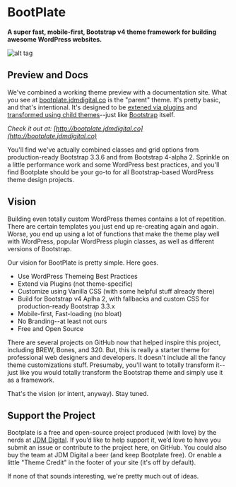 # BootPlate
**A super fast, mobile-first, Bootstrap v4 theme framework for building awesome WordPress websites.**

![alt tag](https://jdmdigital.co/wp-content/uploads/2016/03/bootplate-screenshot-v06.jpg)

## Preview and Docs
We've combined a working theme preview with a documentation site.  What you see at [bootplate.jdmdigital.co](http://bootplate.jdmdigital.co) is the "parent" theme.  It's pretty basic, and that's intentional.  It's designed to be [extened via plugins](http://bootplate.jdmdigital.co/plugins/) and [transformed using child themes](http://bootplate.jdmdigital.co/themes/)--just like [Bootstrap](http://getbootstrap.com) itself.

*Check it out at: [http://bootplate.jdmdigital.co](http://bootplate.jdmdigital.co)*

You'll find we've actually combined classes and grid options from production-ready Bootstrap 3.3.6 and from Bootstrap 4-alpha 2.  Sprinkle on a little performance work and some WordPress best practices, and you'll find Bootplate should be your go-to for all Bootstrap-based WordPress theme design projects.

## Vision
Building even totally custom WordPress themes contains a lot of repetition.  There are certain templates you just end up re-creating again and again.  Worse, you end up using a lot of functions that make the theme play well with WordPress, popular WordPress plugin classes, as well as different versions of Bootstrap.

Our vision for BootPlate is pretty simple.   Here goes.

* Use WordPress Themeing Best Practices
* Extend via Plugins (not theme-specific)
* Customize using Vanilla CSS (with some helpful stuff already there) 
* Build for Bootstrap v4 Aplha 2, with fallbacks and custom CSS for production-ready Bootstrap 3.3.x
* Mobile-first, Fast-loading (no bloat)
* No Branding--at least not ours
* Free and Open Source

There are several projects on GitHub now that helped inspire this project, including BREW, Bones, and 320.  But, this is really a starter theme for professional web designers and developers.  It doesn't include all the fancy theme customizations stuff.  Presumaby, you'll want to totally transform it--just like you would totally transform the Bootstrap theme and simply use it as a framework.

That's the vision (or intent, anyway).  Stay tuned.

## Support the Project
Bootplate is a free and open-source project produced (with love) by the nerds at [JDM Digital](http://jdmdigital.co).  If you’d like to help support it, we’d love to have you submit an issue or contribute to the project here, on GitHub.  You could also buy the team at JDM Digital a beer (and keep Bootplate free).  Or enable a little "Theme Credit" in the footer of your site (it's off by default).

If none of that sounds interesting, we're pretty much out of ideas.
